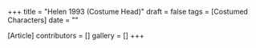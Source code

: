 +++
title = "Helen 1993 (Costume Head)"
draft = false
tags = [Costumed Characters]
date = ""

[Article]
contributors = []
gallery = []
+++